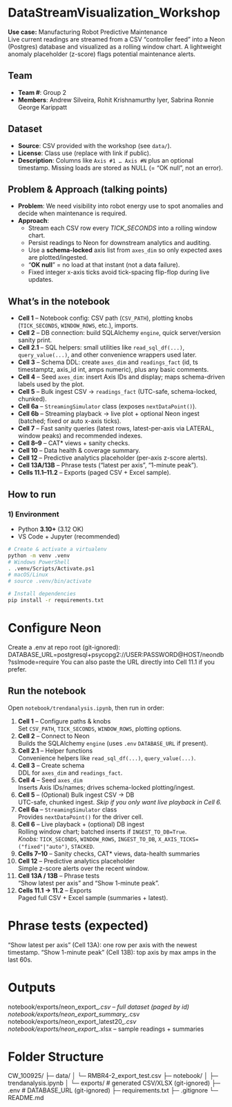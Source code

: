 # DataStreamVisualization_Workshop

**Use case:** Manufacturing Robot Predictive Maintenance  
Live current readings are streamed from a CSV “controller feed” into a Neon (Postgres) database and visualized as a rolling window chart. A lightweight anomaly placeholder (z-score) flags potential maintenance alerts.

## Team
- **Team #**: Group 2
- **Members**: Andrew Silveira, Rohit Krishnamurthy Iyer, Sabrina Ronnie George Karippatt

## Dataset
- **Source**: CSV provided with the workshop (see `data/`).
- **License**: Class use (replace with link if public).
- **Description**: Columns like `Axis #1 … Axis #N` plus an optional timestamp. Missing loads are stored as NULL (= “OK null”, not an error).

## Problem & Approach (talking points)
- **Problem**: We need visibility into robot energy use to spot anomalies and decide when maintenance is required.
- **Approach**:
  - Stream each CSV row every *TICK_SECONDS* into a rolling window chart.
  - Persist readings to Neon for downstream analytics and auditing.
  - Use a **schema-locked** axis list from `axes_dim` so only expected axes are plotted/ingested.
  - “**OK null**” = no load at that instant (not a data failure).
  - Fixed integer x-axis ticks avoid tick-spacing flip-flop during live updates.

## What’s in the notebook
- **Cell 1** – Notebook config: CSV path (`CSV_PATH`), plotting knobs (`TICK_SECONDS`, `WINDOW_ROWS`, etc.), imports.
- **Cell 2** – DB connection: build SQLAlchemy `engine`, quick server/version sanity print.
- **Cell 2.1** – SQL helpers: small utilities like `read_sql_df(...)`, `query_value(...)`, and other convenience wrappers used later.
- **Cell 3** – Schema DDL: create `axes_dim` and `readings_fact` (id, ts timestamptz, axis_id int, amps numeric), plus any basic comments.
- **Cell 4** – Seed `axes_dim`: insert Axis IDs and display; maps schema-driven labels used by the plot.
- **Cell 5** – Bulk ingest CSV → `readings_fact` (UTC-safe, schema-locked, chunked).
- **Cell 6a** – `StreamingSimulator` class (exposes `nextDataPoint()`).
- **Cell 6b** – Streaming playback → live plot + optional Neon ingest (batched; fixed or auto x-axis ticks).
- **Cell 7** – Fast sanity queries (latest rows, latest-per-axis via LATERAL, window peaks) and recommended indexes.
- **Cell 8–9** – CAT* views + sanity checks.
- **Cell 10** – Data health & coverage summary.
- **Cell 12** – Predictive analytics placeholder (per-axis z-score alerts).
- **Cell 13A/13B** – Phrase tests (“latest per axis”, “1-minute peak”).
- **Cells 11.1–11.2** – Exports (paged CSV + Excel sample).

## How to run

### 1) Environment
- Python **3.10+** (3.12 OK)
- VS Code + Jupyter (recommended)

```bash
# Create & activate a virtualenv
python -m venv .venv
# Windows PowerShell
. .venv/Scripts/Activate.ps1
# macOS/Linux
# source .venv/bin/activate

# Install dependencies
pip install -r requirements.txt
```

# Configure Neon
Create a .env at repo root (git-ignored):
DATABASE_URL=postgresql+psycopg2://USER:PASSWORD@HOST/neondb?sslmode=require
You can also paste the URL directly into Cell 11.1 if you prefer.

## Run the notebook
Open `notebook/trendanalysis.ipynb`, then run in order:
1. **Cell 1** – Configure paths & knobs  
   Set `CSV_PATH`, `TICK_SECONDS`, `WINDOW_ROWS`, plotting options.
2. **Cell 2** – Connect to Neon  
   Builds the SQLAlchemy `engine` (uses `.env` `DATABASE_URL` if present).
3. **Cell 2.1** – Helper functions  
   Convenience helpers like `read_sql_df(...)`, `query_value(...)`.
4. **Cell 3** – Create schema  
   DDL for `axes_dim` and `readings_fact`.
5. **Cell 4** – Seed `axes_dim`  
   Inserts Axis IDs/names; drives schema-locked plotting/ingest.
6. **Cell 5** – (Optional) Bulk ingest CSV → DB  
   UTC-safe, chunked ingest. *Skip if you only want live playback in Cell 6.*
7. **Cell 6a** – `StreamingSimulator` class  
   Provides `nextDataPoint()` for the driver cell.
8. **Cell 6** – Live playback + (optional) DB ingest  
   Rolling window chart; batched inserts if `INGEST_TO_DB=True`.  
   *Knobs:* `TICK_SECONDS`, `WINDOW_ROWS`, `INGEST_TO_DB`, `X_AXIS_TICKS=("fixed"|"auto")`, `STACKED`.
9. **Cells 7–10** – Sanity checks, CAT* views, data-health summaries
10. **Cell 12** – Predictive analytics placeholder  
    Simple z-score alerts over the recent window.
11. **Cell 13A / 13B** – Phrase tests  
    “Show latest per axis” and “Show 1-minute peak”.
12. **Cells 11.1 → 11.2** – Exports  
    Paged full CSV + Excel sample (summaries + latest).

# Phrase tests (expected)
“Show latest per axis” (Cell 13A): one row per axis with the newest timestamp.
“Show 1-minute peak” (Cell 13B): top axis by max amps in the last 60s.

# Outputs
  notebook/exports/neon_export_*.csv – full dataset (paged by id)
  notebook/exports/neon_export_summary_*.csv
  notebook/exports/neon_export_latest20_*.csv
  notebook/exports/neon_export_*.xlsx – sample readings + summaries

# Folder Structure
CW_100925/
├─ data/
│  └─ RMBR4-2_export_test.csv
├─ notebook/
│  ├─ trendanalysis.ipynb
│  └─ exports/                 # generated CSV/XLSX (git-ignored)
├─ .env                        # DATABASE_URL (git-ignored)
├─ requirements.txt
├─ .gitignore
└─ README.md
